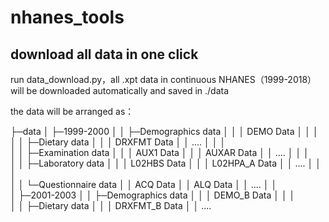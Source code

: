 # nhanes_tools

## download all data in one click
run data_download.py，all .xpt data in continuous NHANES（1999-2018） will be downloaded automatically and saved in ./data

the data will be arranged as：

├─data
│  ├─1999-2000
│  │  ├─Demographics data
│  │  │      DEMO Data
│  │  │      
│  │  ├─Dietary data
│  │  │      DRXFMT Data
│  │          ....
│  │  │      
│  │  ├─Examination data
│  │  │      AUX1 Data
│  │  │      AUXAR Data
│  │          ....
│  │  │      
│  │  ├─Laboratory data
│  │  │      L02HBS Data
│  │  │      L02HPA_A Data
│  │          ....
│  │  │      
│  │  └─Questionnaire data
│  │          ACQ Data
│  │          ALQ Data
│  │          ....
│  │          
│  ├─2001-2003
│  │  ├─Demographics data
│  │  │      DEMO_B Data
│  │  │      
│  │  ├─Dietary data
│  │  │      DRXFMT_B Data
│  │          ....
